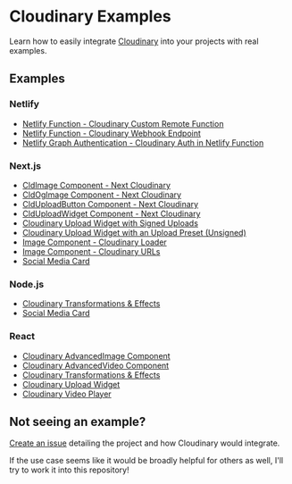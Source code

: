 # Cloudinary Examples

Learn how to easily integrate [Cloudinary](https://cloudinary.com/) into your projects with real examples.

## Examples

### Netlify

* [Netlify Function - Cloudinary Custom Remote Function](https://github.com/colbyfayock/cloudinary-examples/tree/main/examples/netlify-custom-function-remote)
* [Netlify Function - Cloudinary Webhook Endpoint](https://github.com/colbyfayock/cloudinary-examples/tree/main/examples/netlify-function-webhook-endpoint)
* [Netlify Graph Authentication - Cloudinary Auth in Netlify Function](https://github.com/colbyfayock/cloudinary-examples/tree/main/examples/netlify-graph-authentication-function)

### Next.js

* [CldImage Component - Next Cloudinary](https://github.com/colbyfayock/cloudinary-examples/tree/main/examples/nextjs-cldimage)
* [CldOgImage Component - Next Cloudinary](https://github.com/colbyfayock/cloudinary-examples/tree/main/examples/nextjs-cldogimage)
* [CldUploadButton Component - Next Cloudinary](https://github.com/colbyfayock/cloudinary-examples/tree/main/examples/nextjs-clduploadbutton)
* [CldUploadWidget Component - Next Cloudinary](https://github.com/colbyfayock/cloudinary-examples/tree/main/examples/nextjs-clduploadwidget)
* [Cloudinary Upload Widget with Signed Uploads](https://github.com/colbyfayock/cloudinary-examples/tree/main/examples/nextjs-upload-widget-signed)
* [Cloudinary Upload Widget with an Upload Preset (Unsigned)](https://github.com/colbyfayock/cloudinary-examples/tree/main/examples/nextjs-upload-widget-preset)
* [Image Component - Cloudinary Loader](https://github.com/colbyfayock/cloudinary-examples/tree/main/examples/nextjs-next-image-loader)
* [Image Component - Cloudinary URLs](https://github.com/colbyfayock/cloudinary-examples/tree/main/examples/nextjs-next-image-domain)
* [Social Media Card](https://github.com/colbyfayock/cloudinary-examples/tree/main/examples/nextjs-social-media-card)

### Node.js

* [Cloudinary Transformations & Effects](https://github.com/colbyfayock/cloudinary-examples/tree/main/examples/node-transformations-effects)
* [Social Media Card](https://github.com/colbyfayock/cloudinary-examples/tree/main/examples/node-social-media-card)

### React

* [Cloudinary AdvancedImage Component](https://github.com/colbyfayock/cloudinary-examples/tree/main/examples/react-advanced-image)
* [Cloudinary AdvancedVideo Component](https://github.com/colbyfayock/cloudinary-examples/tree/main/examples/react-advanced-video)
* [Cloudinary Transformations & Effects](https://github.com/colbyfayock/cloudinary-examples/tree/main/examples/react-transformations-effects)
* [Cloudinary Upload Widget](https://github.com/colbyfayock/cloudinary-examples/tree/main/examples/react-upload-widget-preset)
* [Cloudinary Video Player](https://github.com/colbyfayock/cloudinary-examples/tree/main/examples/react-video-player)

## Not seeing an example?

[Create an issue](https://github.com/colbyfayock/cloudinary-examples/issues/new) detailing the project and how Cloudinary would integrate.

If the use case seems like it would be broadly helpful for others as well, I'll try to work it into this repository!
